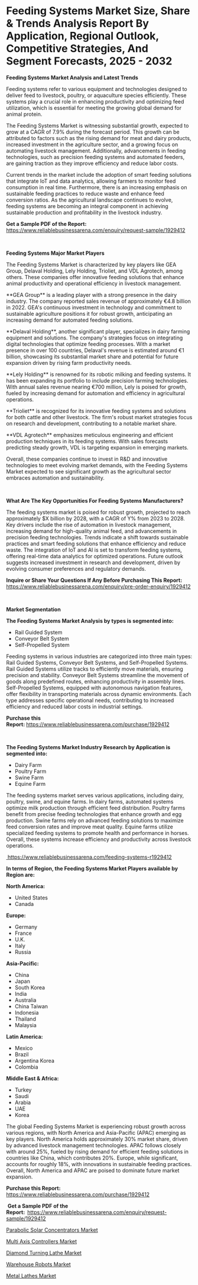 <p><h1>Feeding Systems Market Size, Share & Trends Analysis Report By Application, Regional Outlook, Competitive Strategies, And Segment Forecasts, 2025 - 2032</h1></p><p><strong>Feeding Systems Market Analysis and Latest Trends</strong></p>
<p><p>Feeding systems refer to various equipment and technologies designed to deliver feed to livestock, poultry, or aquaculture species efficiently. These systems play a crucial role in enhancing productivity and optimizing feed utilization, which is essential for meeting the growing global demand for animal protein. </p><p>The Feeding Systems Market is witnessing substantial growth, expected to grow at a CAGR of 7.9% during the forecast period. This growth can be attributed to factors such as the rising demand for meat and dairy products, increased investment in the agriculture sector, and a growing focus on automating livestock management. Additionally, advancements in feeding technologies, such as precision feeding systems and automated feeders, are gaining traction as they improve efficiency and reduce labor costs.</p><p>Current trends in the market include the adoption of smart feeding solutions that integrate IoT and data analytics, allowing farmers to monitor feed consumption in real time. Furthermore, there is an increasing emphasis on sustainable feeding practices to reduce waste and enhance feed conversion ratios. As the agricultural landscape continues to evolve, feeding systems are becoming an integral component in achieving sustainable production and profitability in the livestock industry.</p></p>
<p><strong>Get a Sample PDF of the Report:&nbsp;</strong> <a href="https://www.reliablebusinessarena.com/enquiry/request-sample/1929412?utm_campaign=2033&utm_medium=2&utm_source=Github&utm_content=ia&utm_term=10042025&utm_id=feeding-systems">https://www.reliablebusinessarena.com/enquiry/request-sample/1929412</a></p>
<p>&nbsp;</p>
<p><strong>Feeding Systems Major Market Players</strong></p>
<p><p>The Feeding Systems Market is characterized by key players like GEA Group, Delaval Holding, Lely Holding, Trioliet, and VDL Agrotech, among others. These companies offer innovative feeding solutions that enhance animal productivity and operational efficiency in livestock management.</p><p>**GEA Group** is a leading player with a strong presence in the dairy industry. The company reported sales revenue of approximately €4.8 billion in 2022. GEA's continuous investment in technology and commitment to sustainable agriculture positions it for robust growth, anticipating an increasing demand for automated feeding solutions.</p><p>**Delaval Holding**, another significant player, specializes in dairy farming equipment and solutions. The company's strategies focus on integrating digital technologies that optimize feeding processes. With a market presence in over 100 countries, Delaval's revenue is estimated around €1 billion, showcasing its substantial market share and potential for future expansion driven by rising farm productivity needs.</p><p>**Lely Holding** is renowned for its robotic milking and feeding systems. It has been expanding its portfolio to include precision farming technologies. With annual sales revenue nearing €700 million, Lely is poised for growth, fueled by increasing demand for automation and efficiency in agricultural operations.</p><p>**Trioliet** is recognized for its innovative feeding systems and solutions for both cattle and other livestock. The firm's robust market strategies focus on research and development, contributing to a notable market share. </p><p>**VDL Agrotech** emphasizes meticulous engineering and efficient production techniques in its feeding systems. With sales forecasts predicting steady growth, VDL is targeting expansion in emerging markets.</p><p>Overall, these companies continue to invest in R&D and innovative technologies to meet evolving market demands, with the Feeding Systems Market expected to see significant growth as the agricultural sector embraces automation and sustainability.</p></p>
<p>&nbsp;</p>
<p><strong>What Are The Key Opportunities For Feeding Systems Manufacturers?</strong></p>
<p><p>The feeding systems market is poised for robust growth, projected to reach approximately $X billion by 2028, with a CAGR of Y% from 2023 to 2028. Key drivers include the rise of automation in livestock management, increasing demand for high-quality animal feed, and advancements in precision feeding technologies. Trends indicate a shift towards sustainable practices and smart feeding solutions that enhance efficiency and reduce waste. The integration of IoT and AI is set to transform feeding systems, offering real-time data analytics for optimized operations. Future outlook suggests increased investment in research and development, driven by evolving consumer preferences and regulatory demands.</p></p>
<p><strong>Inquire or Share Your Questions If Any Before Purchasing This Report:</strong> <a href="https://www.reliablebusinessarena.com/enquiry/pre-order-enquiry/1929412?utm_campaign=2033&utm_medium=2&utm_source=Github&utm_content=ia&utm_term=10042025&utm_id=feeding-systems">https://www.reliablebusinessarena.com/enquiry/pre-order-enquiry/1929412</a></p>
<p>&nbsp;</p>
<p><strong>Market Segmentation</strong></p>
<p><strong>The Feeding Systems Market Analysis by types is segmented into:</strong></p>
<p><ul><li>Rail Guided System</li><li>Conveyor Belt System</li><li>Self-Propelled System</li></ul></p>
<p><p>Feeding systems in various industries are categorized into three main types: Rail Guided Systems, Conveyor Belt Systems, and Self-Propelled Systems. Rail Guided Systems utilize tracks to efficiently move materials, ensuring precision and stability. Conveyor Belt Systems streamline the movement of goods along predefined routes, enhancing productivity in assembly lines. Self-Propelled Systems, equipped with autonomous navigation features, offer flexibility in transporting materials across dynamic environments. Each type addresses specific operational needs, contributing to increased efficiency and reduced labor costs in industrial settings.</p></p>
<p><strong>Purchase this Report:&nbsp;</strong><a href="https://www.reliablebusinessarena.com/purchase/1929412?utm_campaign=2033&utm_medium=2&utm_source=Github&utm_content=ia&utm_term=10042025&utm_id=feeding-systems">https://www.reliablebusinessarena.com/purchase/1929412</a></p>
<p>&nbsp;</p>
<p><strong>The Feeding Systems Market Industry Research by Application is segmented into:</strong></p>
<p><ul><li>Dairy Farm</li><li>Poultry Farm</li><li>Swine Farm</li><li>Equine Farm</li></ul></p>
<p><p>The feeding systems market serves various applications, including dairy, poultry, swine, and equine farms. In dairy farms, automated systems optimize milk production through efficient feed distribution. Poultry farms benefit from precise feeding technologies that enhance growth and egg production. Swine farms rely on advanced feeding solutions to maximize feed conversion rates and improve meat quality. Equine farms utilize specialized feeding systems to promote health and performance in horses. Overall, these systems increase efficiency and productivity across livestock operations.</p></p>
<p><a href="https://www.reliablebusinessarena.com/feeding-systems-r1929412?utm_campaign=2033&utm_medium=2&utm_source=Github&utm_content=ia&utm_term=10042025&utm_id=feeding-systems">&nbsp;https://www.reliablebusinessarena.com/feeding-systems-r1929412</a></p>
<p><strong>In terms of Region, the Feeding Systems Market Players available by Region are:</strong></p>
<p>
    <p> <strong> North America: </strong>
        <ul>
            <li>United States</li>
            <li>Canada</li>
        </ul>
        </p> 
    <p> <strong> Europe: </strong>
        <ul>
            <li>Germany</li>
            <li>France</li>
            <li>U.K.</li>
            <li>Italy</li>
            <li>Russia</li>
        </ul>
        </p> 
    <p> <strong> Asia-Pacific: </strong>
        <ul>
            <li>China</li>
            <li>Japan</li>
            <li>South Korea</li>
            <li>India</li>
            <li>Australia</li>
            <li>China Taiwan</li>
            <li>Indonesia</li>
            <li>Thailand</li>
            <li>Malaysia</li>
        </ul>
        </p> 
    <p> <strong> Latin America: </strong>
        <ul>
            <li>Mexico</li>
            <li>Brazil</li>
            <li>Argentina Korea</li>
            <li>Colombia</li>
        </ul>
        </p> 
    <p> <strong> Middle East & Africa: </strong>
        <ul>
            <li>Turkey</li>
            <li>Saudi</li>
            <li>Arabia</li>
            <li>UAE</li>
            <li>Korea</li>
        </ul>
    </p>
    </p>
<p><p>The global Feeding Systems Market is experiencing robust growth across various regions, with North America and Asia-Pacific (APAC) emerging as key players. North America holds approximately 30% market share, driven by advanced livestock management technologies. APAC follows closely with around 25%, fueled by rising demand for efficient feeding solutions in countries like China, which contributes 20%. Europe, while significant, accounts for roughly 18%, with innovations in sustainable feeding practices. Overall, North America and APAC are poised to dominate future market expansion.</p></p>
<p><strong>Purchase this Report: </strong><a href="https://www.reliablebusinessarena.com/purchase/1929412?utm_campaign=2033&utm_medium=2&utm_source=Github&utm_content=ia&utm_term=10042025&utm_id=feeding-systems">https://www.reliablebusinessarena.com/purchase/1929412</a></p>
<p>&nbsp;<strong>Get a Sample PDF of the Report:&nbsp;&nbsp;</strong><a href="https://www.reliablebusinessarena.com/enquiry/request-sample/1929412?utm_campaign=2033&utm_medium=2&utm_source=Github&utm_content=ia&utm_term=10042025&utm_id=feeding-systems">https://www.reliablebusinessarena.com/enquiry/request-sample/1929412</a></p>
<p><strong></strong></p>
<p><p><a href="https://github.com/rueffmuoloqw/Market-Research-Report-List-1/blob/main/parabolic-solar-concentrators-market.md?utm_campaign=2033&utm_medium=2&utm_source=Github&utm_content=ia&utm_term=10042025&utm_id=feeding-systems">Parabolic Solar Concentrators Market</a></p><p><a href="https://github.com/onutsheinz/Market-Research-Report-List-1/blob/main/multi-axis-controllers-market.md?utm_campaign=2033&utm_medium=2&utm_source=Github&utm_content=ia&utm_term=10042025&utm_id=feeding-systems">Multi Axis Controllers Market</a></p><p><a href="https://github.com/saqafidrahea/Market-Research-Report-List-1/blob/main/diamond-turning-lathe-market.md?utm_campaign=2033&utm_medium=2&utm_source=Github&utm_content=ia&utm_term=10042025&utm_id=feeding-systems">Diamond Turning Lathe Market</a></p><p><a href="https://github.com/lazloklitz2e/Market-Research-Report-List-1/blob/main/warehouse-robots-market.md?utm_campaign=2033&utm_medium=2&utm_source=Github&utm_content=ia&utm_term=10042025&utm_id=feeding-systems">Warehouse Robots Market</a></p><p><a href="https://github.com/atawanyeze/Market-Research-Report-List-1/blob/main/metal-lathes-market.md?utm_campaign=2033&utm_medium=2&utm_source=Github&utm_content=ia&utm_term=10042025&utm_id=feeding-systems">Metal Lathes Market</a></p></p>